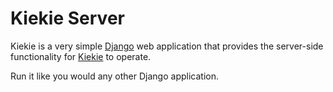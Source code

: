 # Kiekie Server

Kiekie is a very simple [Django](https://www.djangoproject.com/) web
application that provides the server-side functionality for
[Kiekie](https://github.com/walter/kiekie) to operate.

Run it like you would any other Django application.

